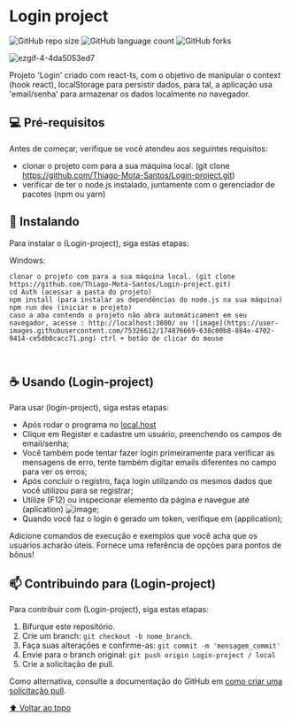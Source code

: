# Login project

<!---Esses são exemplos. Veja https://shields.io para outras pessoas ou para personalizar este conjunto de escudos. Você pode querer incluir dependências, status do projeto e informações de licença aqui--->

![GitHub repo size](https://img.shields.io/github/repo-size/iuricode/README-template?style=for-the-badge)
![GitHub language count](https://img.shields.io/github/languages/count/iuricode/README-template?style=for-the-badge)
![GitHub forks](https://img.shields.io/github/forks/iuricode/README-template?style=for-the-badge)


![ezgif-4-4da5053ed7](https://user-images.githubusercontent.com/75326612/174884855-8f871fe4-65d0-4f9d-82c7-c305555efb6f.gif)


Projeto 'Login' criado com react-ts, com o objetivo de manipular o context (hook react), localStorage para persistir dados, para tal, a aplicação usa 'email/senha' para armazenar os dados localmente no navegador.


## 💻 Pré-requisitos

Antes de começar, verifique se você atendeu aos seguintes requisitos:

* clonar o projeto com para a sua máquina local. (git clone https://github.com/Thiago-Mota-Santos/Login-project.git)
* verificar de ter o node.js instalado, juntamente com o gerenciador de pacotes (npm ou yarn)


## 🚀 Instalando <Login-project>

Para instalar o (Login-project), siga estas etapas:



Windows:
```
clonar o projeto com para a sua máquina local. (git clone https://github.com/Thiago-Mota-Santos/Login-project.git)
cd Auth (acessar a pasta do projeto)
npm install (para instalar as dependências do node.js na sua máquina)
npm run dev (iniciar o projeto)
caso a aba contendo o projeto não abra automáticament em seu navegador, acesse : http://localhost:3000/ ou ![image](https://user-images.githubusercontent.com/75326612/174876669-638c00b8-884e-4702-9414-ce5db0cacc71.png) ctrl + botão de clicar do mouse

 
```

## ☕ Usando (Login-project)

Para usar (login-project), siga estas etapas:
  
* Após rodar o programa no [local.host](http://localhost:3000/)
* Clique em Register e cadastre um usuário, preenchendo os campos de email/senha;
* Você também pode tentar fazer login primeiramente para verificar as mensagens de erro, tente também digitar emails diferentes no campo <register> para ver os erros;
* Após concluir o registro, faça login utilizando os mesmos dados que você utilizou para se registrar;
* Utilize (F12) ou inspecionar elemento da página e navegue até (aplication) ![image](https://user-images.githubusercontent.com/75326612/174878091-81ad34b5-f2f7-46ef-bc1f-8611d545e3dd.png);
* Quando você faz o login é gerado um token, verifique em (application);
 



Adicione comandos de execução e exemplos que você acha que os usuários acharão úteis. Fornece uma referência de opções para pontos de bônus!

## 📫 Contribuindo para (Login-project)
<!---Se o seu README for longo ou se você tiver algum processo ou etapas específicas que deseja que os contribuidores sigam, considere a criação de um arquivo CONTRIBUTING.md separado--->
Para contribuir com (Login-project), siga estas etapas:

1. Bifurque este repositório.
2. Crie um branch: `git checkout -b nome_branch`.
3. Faça suas alterações e confirme-as: `git commit -m 'mensagem_commit'`
4. Envie para o branch original: `git push origin Login-project / local`
5. Crie a solicitação de pull.

Como alternativa, consulte a documentação do GitHub em [como criar uma solicitação pull](https://help.github.com/en/github/collaborating-with-issues-and-pull-requests/creating-a-pull-request).


[⬆ Voltar ao topo](#Login-project)<br>
